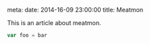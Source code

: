meta:
  date: 2014-16-09 23:00:00
  title: Meatmon

This is an article about meatmon.

```javascript
var foo = bar
```